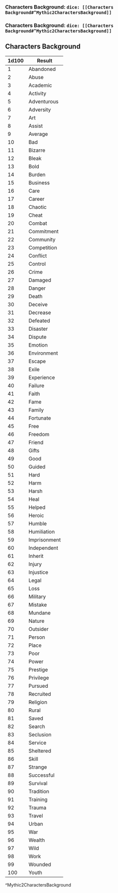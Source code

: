 ### Characters Background: `dice: [[Characters Background#^Mythic2CharactersBackground]]`
### Characters Background: `dice: [[Characters Background#^Mythic2CharactersBackground]]`

## Characters Background
| 1d100 | Result       |
| ----- | ------------ |
| 1     | Abandoned    |
| 2     | Abuse        |
| 3     | Academic     |
| 4     | Activity     |
| 5     | Adventurous  |
| 6     | Adversity    |
| 7     | Art          |
| 8     | Assist       |
| 9     | Average      |
| 10    | Bad          |
| 11    | Bizarre      |
| 12    | Bleak        |
| 13    | Bold         |
| 14    | Burden       |
| 15    | Business     |
| 16    | Care         |
| 17    | Career       |
| 18    | Chaotic      |
| 19    | Cheat        |
| 20    | Combat       |
| 21    | Commitment   |
| 22    | Community    |
| 23    | Competition  |
| 24    | Conflict     |
| 25    | Control      |
| 26    | Crime        |
| 27    | Damaged      |
| 28    | Danger       |
| 29    | Death        |
| 30    | Deceive      |
| 31    | Decrease     |
| 32    | Defeated     |
| 33    | Disaster     |
| 34    | Dispute      |
| 35    | Emotion      |
| 36    | Environment  |
| 37    | Escape       |
| 38    | Exile        |
| 39    | Experience   |
| 40    | Failure      |
| 41    | Faith        |
| 42    | Fame         |
| 43    | Family       |
| 44    | Fortunate    |
| 45    | Free         |
| 46    | Freedom      |
| 47    | Friend       |
| 48    | Gifts        |
| 49    | Good         |
| 50    | Guided       |
| 51    | Hard         |
| 52    | Harm         |
| 53    | Harsh        |
| 54    | Heal         |
| 55    | Helped       |
| 56    | Heroic       |
| 57    | Humble       |
| 58    | Humiliation  |
| 59    | Imprisonment |
| 60    | Independent  |
| 61    | Inherit      |
| 62    | Injury       |
| 63    | Injustice    |
| 64    | Legal        |
| 65    | Loss         |
| 66    | Military     |
| 67    | Mistake      |
| 68    | Mundane      |
| 69    | Nature       |
| 70    | Outsider     |
| 71    | Person       |
| 72    | Place        |
| 73    | Poor         |
| 74    | Power        |
| 75    | Prestige     |
| 76    | Privilege    |
| 77    | Pursued      |
| 78    | Recruited    |
| 79    | Religion     |
| 80    | Rural        |
| 81    | Saved        |
| 82    | Search       |
| 83    | Seclusion    |
| 84    | Service      |
| 85    | Sheltered    |
| 86    | Skill        |
| 87    | Strange      |
| 88    | Successful   |
| 89    | Survival     |
| 90    | Tradition    |
| 91    | Training     |
| 92    | Trauma       |
| 93    | Travel       |
| 94    | Urban        |
| 95    | War          |
| 96    | Wealth       |
| 97    | Wild         |
| 98    | Work         |
| 99    | Wounded      |
| 100   | Youth        |
^Mythic2CharactersBackground